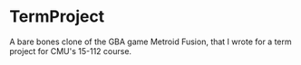 # TermProject

A bare bones clone of the GBA game Metroid Fusion, that I  wrote for a term project for CMU's 15-112 course.
